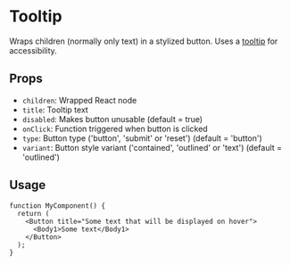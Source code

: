 # Tooltip

Wraps children (normally only text) in a stylized button. Uses a [tooltip](../data/Tooltip.md) for accessibility.

## Props

- `children`: Wrapped React node
- `title`: Tooltip text
- `disabled`: Makes button unusable (default = true)
- `onClick`: Function triggered when button is clicked
- `type`: Button type ('button', 'submit' or 'reset') (default = 'button')
- `variant`: Button style variant ('contained', 'outlined' or 'text') (default = 'outlined')

## Usage

```tsx
function MyComponent() {
  return (
    <Button title="Some text that will be displayed on hover">
      <Body1>Some text</Body1>
    </Button>
  );
}
```
